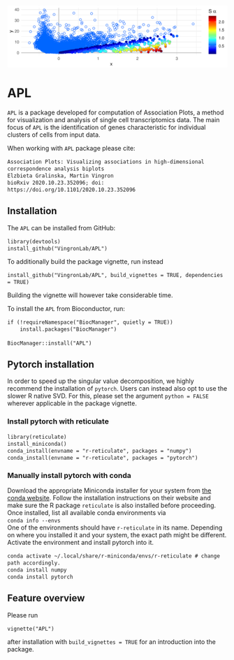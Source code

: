<img src="man/figures/fig_AP.png" width="700">

# APL

`APL` is a package developed for computation of Association Plots, a method for visualization and analysis of single cell transcriptomics data. The main focus of `APL` is the identification of genes characteristic for individual clusters of cells from input data. 

When working with `APL` package please cite:
```
Association Plots: Visualizing associations in high-dimensional correspondence analysis biplots
Elzbieta Gralinska, Martin Vingron
bioRxiv 2020.10.23.352096; doi: https://doi.org/10.1101/2020.10.23.352096
```

## Installation

The `APL` can be installed from GitHub:
    
    library(devtools)
    install_github("VingronLab/APL")
    

To additionally build the package vignette, run instead

    install_github("VingronLab/APL", build_vignettes = TRUE, dependencies = TRUE)


Building the vignette will however take considerable time.

To install the `APL` from Bioconductor, run:

    if (!requireNamespace("BiocManager", quietly = TRUE))
        install.packages("BiocManager")
    
    BiocManager::install("APL")

 
## Pytorch installation

In order to speed up the singular value decomposition, we highly recommend the installation of `pytorch`.
Users can instead also opt to use the slower R native SVD. For this, please set the argument `python = FALSE` wherever applicable in the package vignette.

### Install pytorch with reticulate

    library(reticulate)
    install_miniconda() 
    conda_install(envname = "r-reticulate", packages = "numpy")
    conda_install(envname = "r-reticulate", packages = "pytorch")

### Manually install pytorch with conda

Download the appropriate Miniconda installer for your system from [the conda website](https://docs.conda.io/en/latest/miniconda.html). 
Follow the installation instructions on their website and make sure the R package `reticulate` is also installed before proceeding.
Once installed, list all available conda environments via <br>
`conda info --envs` <br>
One of the environments should have `r-reticulate` in its name. Depending on where
you installed it and your system, the exact path might be different.
Activate the environment and install pytorch into it.

    conda activate ~/.local/share/r-miniconda/envs/r-reticulate # change path accordingly.
    conda install numpy
    conda install pytorch


## Feature overview

Please run 
    
    vignette("APL")

after installation with `build_vignettes = TRUE` for an introduction into the package.
